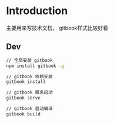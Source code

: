 # Introduction

主要用来写技术文档， gitbook样式比较好看
## Dev

```sh
// 全局安装 gitbook
npm install gitbook -g

// gitbook 依赖安装
gitbook install

// gitbook 服务启动
gitbook serve

// gitbook 启动编译
gitbook build
```
